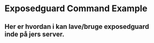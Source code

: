 # Exposedguard Command Example
## Her er hvordan i kan lave/bruge exposedguard inde på jers server.
